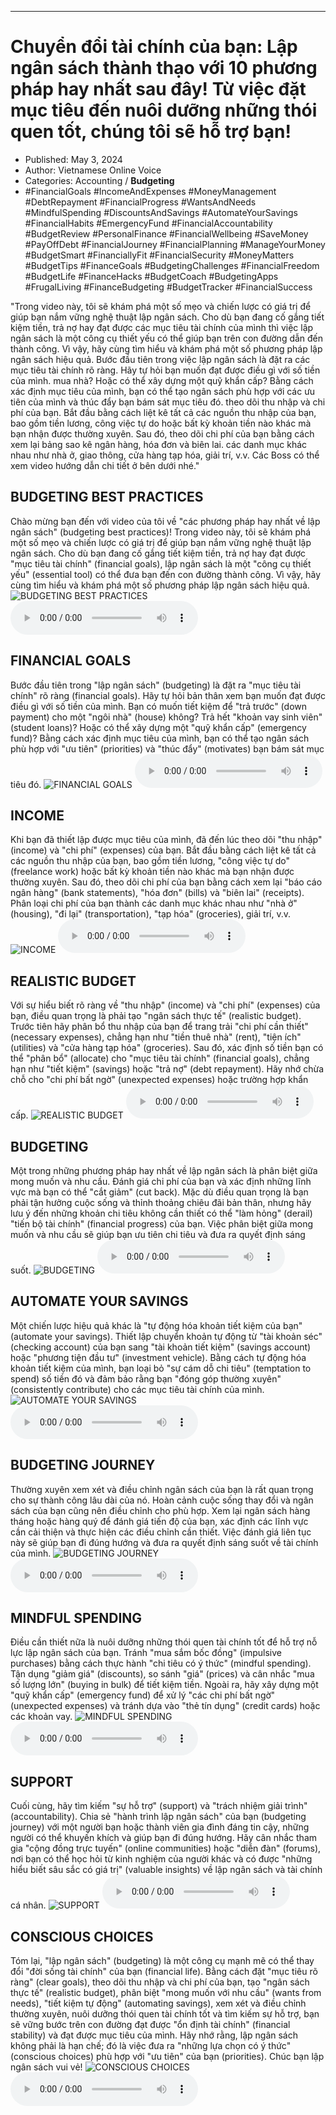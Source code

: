 
---

# Chuyển đổi tài chính của bạn: Lập ngân sách thành thạo với 10 phương pháp hay nhất sau đây! Từ việc đặt mục tiêu đến nuôi dưỡng những thói quen tốt, chúng tôi sẽ hỗ trợ bạn!

- Published: May 3, 2024
- Author: Vietnamese Online Voice
- Categories: Accounting / **Budgeting**
- #FinancialGoals #IncomeAndExpenses #MoneyManagement #DebtRepayment #FinancialProgress #WantsAndNeeds #MindfulSpending #DiscountsAndSavings #AutomateYourSavings #FinancialHabits #EmergencyFund #FinancialAccountability #BudgetReview #PersonalFinance #FinancialWellbeing #SaveMoney #PayOffDebt #FinancialJourney #FinancialPlanning #ManageYourMoney #BudgetSmart #FinanciallyFit #FinancialSecurity #MoneyMatters #BudgetTips #FinanceGoals #BudgetingChallenges #FinancialFreedom #BudgetLife #FinanceHacks #BudgetCoach #BudgetingApps #FrugalLiving #FinanceBudgeting #BudgetTracker #FinancialSuccess

"Trong video này, tôi sẽ khám phá một số mẹo và chiến lược có giá trị để giúp bạn nắm vững nghệ thuật lập ngân sách. Cho dù bạn đang cố gắng tiết kiệm tiền, trả nợ hay đạt được các mục tiêu tài chính của mình thì việc lập ngân sách là một công cụ thiết yếu có thể giúp bạn trên con đường dẫn đến thành công. Vì vậy, hãy cùng tìm hiểu và khám phá một số phương pháp lập ngân sách hiệu quả. Bước đầu tiên trong việc lập ngân sách là đặt ra các mục tiêu tài chính rõ ràng. Hãy tự hỏi bạn muốn đạt được điều gì với số tiền của mình. mua nhà? Hoặc có thể xây dựng một quỹ khẩn cấp? Bằng cách xác định mục tiêu của mình, bạn có thể tạo ngân sách phù hợp với các ưu tiên của mình và thúc đẩy bạn bám sát mục tiêu đó. theo dõi thu nhập và chi phí của bạn. Bắt đầu bằng cách liệt kê tất cả các nguồn thu nhập của bạn, bao gồm tiền lương, công việc tự do hoặc bất kỳ khoản tiền nào khác mà bạn nhận được thường xuyên. Sau đó, theo dõi chi phí của bạn bằng cách xem lại bảng sao kê ngân hàng, hóa đơn và biên lai. các danh mục khác nhau như nhà ở, giao thông, cửa hàng tạp hóa, giải trí, v.v. Các Boss có thể xem video hướng dẫn chi tiết ở bên dưới nhé."


## BUDGETING BEST PRACTICES

Chào mừng bạn đến với video của tôi về "các phương pháp hay nhất về lập ngân sách" (budgeting best practices)! Trong video này, tôi sẽ khám phá một số mẹo và chiến lược có giá trị để giúp bạn nắm vững nghệ thuật lập ngân sách. Cho dù bạn đang cố gắng tiết kiệm tiền, trả nợ hay đạt được "mục tiêu tài chính" (financial goals), lập ngân sách là một "công cụ thiết yếu" (essential tool) có thể đưa bạn đến con đường thành công. Vì vậy, hãy cùng tìm hiểu và khám phá một số phương pháp lập ngân sách hiệu quả.
![BUDGETING BEST PRACTICES](https://http-archiver-apis-production-80.schnworks.com/storage/images/transitions/2024-05-03/transition--38443675362-Montserrat-Black-880E4F.jpg)
<audio controls>
    <source src="https://http-archiver-apis-production-80.schnworks.com/storage/storage/audio/file-8244804515.mp3" type="audio/mpeg">
</audio>



## FINANCIAL GOALS

Bước đầu tiên trong "lập ngân sách" (budgeting) là đặt ra "mục tiêu tài chính" rõ ràng (financial goals). Hãy tự hỏi bản thân xem bạn muốn đạt được điều gì với số tiền của mình. Bạn có muốn tiết kiệm để "trả trước" (down payment) cho một "ngôi nhà" (house) không? Trả hết "khoản vay sinh viên" (student loans)? Hoặc có thể xây dựng một "quỹ khẩn cấp" (emergency fund)? Bằng cách xác định mục tiêu của mình, bạn có thể tạo ngân sách phù hợp với "ưu tiên" (priorities) và "thúc đẩy" (motivates) bạn bám sát mục tiêu đó.
![FINANCIAL GOALS](https://http-archiver-apis-production-80.schnworks.com/storage/images/transitions/2024-05-03/transition--19683623890-Montserrat-Medium-1A237E.jpg)
<audio controls>
    <source src="https://http-archiver-apis-production-80.schnworks.com/storage/storage/audio/file-15632004443.mp3" type="audio/mpeg">
</audio>



## INCOME

Khi bạn đã thiết lập được mục tiêu của mình, đã đến lúc theo dõi "thu nhập" (income) và "chi phí" (expenses) của bạn. Bắt đầu bằng cách liệt kê tất cả các nguồn thu nhập của bạn, bao gồm tiền lương, "công việc tự do" (freelance work) hoặc bất kỳ khoản tiền nào khác mà bạn nhận được thường xuyên. Sau đó, theo dõi chi phí của bạn bằng cách xem lại "báo cáo ngân hàng" (bank statements), "hóa đơn" (bills) và "biên lai" (receipts). Phân loại chi phí của bạn thành các danh mục khác nhau như "nhà ở" (housing), "đi lại" (transportation), "tạp hóa" (groceries), giải trí, v.v.
![INCOME](https://http-archiver-apis-production-80.schnworks.com/storage/images/transitions/2024-05-03/transition--886269566-Montserrat-Regular-004895.jpg)
<audio controls>
    <source src="https://http-archiver-apis-production-80.schnworks.com/storage/storage/audio/file-38049228117.mp3" type="audio/mpeg">
</audio>



## REALISTIC BUDGET

Với sự hiểu biết rõ ràng về "thu nhập" (income) và "chi phí" (expenses) của bạn, điều quan trọng là phải tạo "ngân sách thực tế" (realistic budget). Trước tiên hãy phân bổ thu nhập của bạn để trang trải "chi phí cần thiết" (necessary expenses), chẳng hạn như "tiền thuê nhà" (rent), "tiện ích" (utilities) và "cửa hàng tạp hóa" (groceries). Sau đó, xác định số tiền bạn có thể "phân bổ" (allocate) cho "mục tiêu tài chính" (financial goals), chẳng hạn như "tiết kiệm" (savings) hoặc "trả nợ" (debt repayment). Hãy nhớ chừa chỗ cho "chi phí bất ngờ" (unexpected expenses) hoặc trường hợp khẩn cấp.
![REALISTIC BUDGET](https://http-archiver-apis-production-80.schnworks.com/storage/images/transitions/2024-05-03/transition--23750158312-Montserrat-Regular-9C27B0.jpg)
<audio controls>
    <source src="https://http-archiver-apis-production-80.schnworks.com/storage/storage/audio/file-11995961868.mp3" type="audio/mpeg">
</audio>



## BUDGETING

Một trong những phương pháp hay nhất về lập ngân sách là phân biệt giữa mong muốn và nhu cầu. Đánh giá chi phí của bạn và xác định những lĩnh vực mà bạn có thể "cắt giảm" (cut back). Mặc dù điều quan trọng là bạn phải tận hưởng cuộc sống và thỉnh thoảng chiêu đãi bản thân, nhưng hãy lưu ý đến những khoản chi tiêu không cần thiết có thể "làm hỏng" (derail) "tiến bộ tài chính" (financial progress) của bạn. Việc phân biệt giữa mong muốn và nhu cầu sẽ giúp bạn ưu tiên chi tiêu và đưa ra quyết định sáng suốt.
![BUDGETING](https://http-archiver-apis-production-80.schnworks.com/storage/images/transitions/2024-05-03/transition--12913344073-Montserrat-Regular-4A148C.jpg)
<audio controls>
    <source src="https://http-archiver-apis-production-80.schnworks.com/storage/storage/audio/file-3417364464.mp3" type="audio/mpeg">
</audio>



## AUTOMATE YOUR SAVINGS

Một chiến lược hiệu quả khác là "tự động hóa khoản tiết kiệm của bạn" (automate your savings). Thiết lập chuyển khoản tự động từ "tài khoản séc" (checking account) của bạn sang "tài khoản tiết kiệm" (savings account) hoặc "phương tiện đầu tư" (investment vehicle). Bằng cách tự động hóa khoản tiết kiệm của mình, bạn loại bỏ "sự cám dỗ chi tiêu" (temptation to spend) số tiền đó và đảm bảo rằng bạn "đóng góp thường xuyên" (consistently contribute) cho các mục tiêu tài chính của mình.
![AUTOMATE YOUR SAVINGS](https://http-archiver-apis-production-80.schnworks.com/storage/images/transitions/2024-05-03/transition-2299625859-Montserrat-Bold-880E4F.jpg)
<audio controls>
    <source src="https://http-archiver-apis-production-80.schnworks.com/storage/storage/audio/file-38731712462.mp3" type="audio/mpeg">
</audio>



## BUDGETING JOURNEY

Thường xuyên xem xét và điều chỉnh ngân sách của bạn là rất quan trọng cho sự thành công lâu dài của nó. Hoàn cảnh cuộc sống thay đổi và ngân sách của bạn cũng nên điều chỉnh cho phù hợp. Xem lại ngân sách hàng tháng hoặc hàng quý để đánh giá tiến độ của bạn, xác định các lĩnh vực cần cải thiện và thực hiện các điều chỉnh cần thiết. Việc đánh giá liên tục này sẽ giúp bạn đi đúng hướng và đưa ra quyết định sáng suốt về tài chính của mình.
![BUDGETING JOURNEY](https://http-archiver-apis-production-80.schnworks.com/storage/images/transitions/2024-05-03/transition-25173426794-Montserrat-Black-673AB7.jpg)
<audio controls>
    <source src="https://http-archiver-apis-production-80.schnworks.com/storage/storage/audio/file-38514254853.mp3" type="audio/mpeg">
</audio>



## MINDFUL SPENDING

Điều cần thiết nữa là nuôi dưỡng những thói quen tài chính tốt để hỗ trợ nỗ lực lập ngân sách của bạn. Tránh "mua sắm bốc đồng" (impulsive purchases) bằng cách thực hành "chi tiêu có ý thức" (mindful spending). Tận dụng "giảm giá" (discounts), so sánh "giá" (prices) và cân nhắc "mua số lượng lớn" (buying in bulk) để tiết kiệm tiền. Ngoài ra, hãy xây dựng một "quỹ khẩn cấp" (emergency fund) để xử lý "các chi phí bất ngờ" (unexpected expenses) và tránh dựa vào "thẻ tín dụng" (credit cards) hoặc các khoản vay.
![MINDFUL SPENDING](https://http-archiver-apis-production-80.schnworks.com/storage/images/transitions/2024-05-03/transition-63624724768-Montserrat-ExtraBold-512DA8.jpg)
<audio controls>
    <source src="https://http-archiver-apis-production-80.schnworks.com/storage/storage/audio/file-9499615213.mp3" type="audio/mpeg">
</audio>



## SUPPORT

Cuối cùng, hãy tìm kiếm "sự hỗ trợ" (support) và "trách nhiệm giải trình" (accountability). Chia sẻ "hành trình lập ngân sách" của bạn (budgeting journey) với một người bạn hoặc thành viên gia đình đáng tin cậy, những người có thể khuyến khích và giúp bạn đi đúng hướng. Hãy cân nhắc tham gia "cộng đồng trực tuyến" (online communities) hoặc "diễn đàn" (forums), nơi bạn có thể học hỏi từ kinh nghiệm của người khác và có được "những hiểu biết sâu sắc có giá trị" (valuable insights) về lập ngân sách và tài chính cá nhân.
![SUPPORT](https://http-archiver-apis-production-80.schnworks.com/storage/images/transitions/2024-05-03/transition-42401970175-Montserrat-ExtraBold-880E4F.jpg)
<audio controls>
    <source src="https://http-archiver-apis-production-80.schnworks.com/storage/storage/audio/file-48990450822.mp3" type="audio/mpeg">
</audio>



## CONSCIOUS CHOICES

Tóm lại, "lập ngân sách" (budgeting) là một công cụ mạnh mẽ có thể thay đổi "đời sống tài chính" của bạn (financial life). Bằng cách đặt "mục tiêu rõ ràng" (clear goals), theo dõi thu nhập và chi phí của bạn, tạo "ngân sách thực tế" (realistic budget), phân biệt "mong muốn với nhu cầu" (wants from needs), "tiết kiệm tự động" (automating savings), xem xét và điều chỉnh thường xuyên, nuôi dưỡng thói quen tài chính tốt và tìm kiếm sự hỗ trợ, bạn sẽ vững bước trên con đường đạt được "ổn định tài chính" (financial stability) và đạt được mục tiêu của mình. Hãy nhớ rằng, lập ngân sách không phải là hạn chế; đó là việc đưa ra "những lựa chọn có ý thức" (conscious choices) phù hợp với "ưu tiên" của bạn (priorities). Chúc bạn lập ngân sách vui vẻ!
![CONSCIOUS CHOICES](https://http-archiver-apis-production-80.schnworks.com/storage/images/transitions/2024-05-03/transition--20736442090-Montserrat-SemiBold-512DA8.jpg)
<audio controls>
    <source src="https://http-archiver-apis-production-80.schnworks.com/storage/storage/audio/file-3051733376.mp3" type="audio/mpeg">
</audio>

